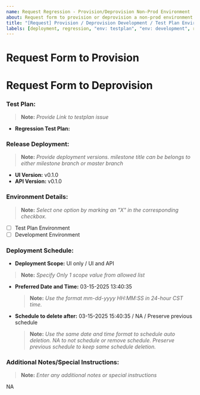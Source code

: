 ```yaml
---
name: Request Regression - Provision/Deprovision Non-Prod Environment
about: Request form to provision or deprovision a non-prod environment
title: "[Request] Provision / Deprovision Development / Test Plan Environment for Regression"
labels: [deployment, regression, "env: testplan", "env: development", request]
---
```


# Request Form to Provision

<!-- OR -->

# Request Form to Deprovision

### Test Plan:

> **Note:** _Provide Link to testplan issue_

- **Regression Test Plan:** <link or NA>

### Release Deployment:

> **Note:** _Provide deployment versions. milestone title can be belongs to either milestone branch or master branch_

- **UI Version:** v0.1.0
- **API Version:** v0.1.0

### Environment Details:

> **Note:** _Select one option by marking an "X" in the corresponding checkbox._

- [ ] Test Plan Environment
- [ ] Development Environment

### Deployment Schedule:

- **Deployment Scope:** UI only / UI and API

> **Note:** _Specify Only 1 scope value from allowed list_

- **Preferred Date and Time:** 03-15-2025 13:40:35

  > **Note:** _Use the format mm-dd-yyyy HH:MM:SS in 24-hour CST time._

- **Schedule to delete after:** 03-15-2025 15:40:35 / NA / Preserve previous schedule

  > **Note:** _Use the same date and time format to schedule auto deletion. NA to not schedule or remove schedule. Preserve previous schedule to keep same schedule deletion._

### Additional Notes/Special Instructions:

> **Note:** _Enter any additional notes or special instructions_

NA
